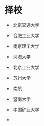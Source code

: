 # 择校



- ​	北京交通大学

- ​	合肥工业大学

- ​	南京理工大学
- ​    河海大学

- ​	北京工业大学

- ​	苏州大学

- ​	南航

- ​	暨南大学

- ​    中国矿业大学
- 

​	